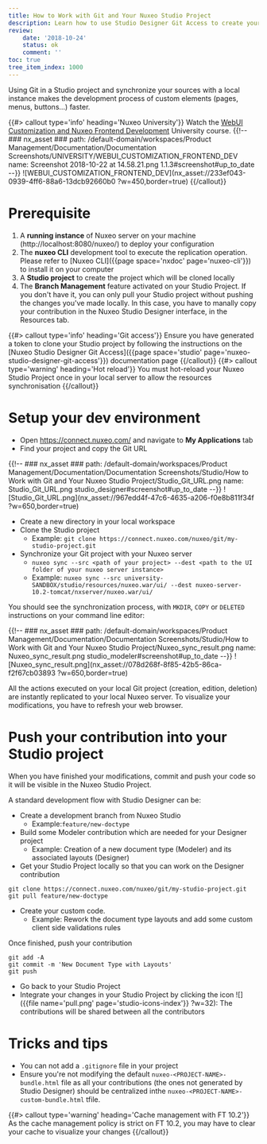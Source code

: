 ```yaml
---
title: How to Work with Git and Your Nuxeo Studio Project
description: Learn how to use Studio Designer Git Access to create your Studio Designer contribution
review:
    date: '2018-10-24'
    status: ok
    comment: ''
toc: true
tree_item_index: 1000
---
```


Using Git in a Studio project and synchronize your sources with a local instance makes the development process of custom elements (pages, menus, buttons...) faster.

{{#> callout type='info' heading='Nuxeo University'}}
Watch the [WebUI Customization and Nuxeo Frontend Development](https://university.nuxeo.com/learn/course/external/view/elearning/164/webui-customization-and-nuxeo-frontend-development) University course.
{{!--     ### nx_asset ###
    path: /default-domain/workspaces/Product Management/Documentation/Documentation Screenshots/UNIVERSITY/WEBUI_CUSTOMIZATION_FRONTEND_DEV
    name: Screenshot 2018-10-22 at 14.58.21.png
    1.1.3#screenshot#up_to_date
--}}
![WEBUI_CUSTOMIZATION_FRONTEND_DEV](nx_asset://233ef043-0939-4ff6-88a6-13dcb92660b0 ?w=450,border=true)
{{/callout}}

# Prerequisite

1. A **running instance** of Nuxeo server on your machine (http://localhost:8080/nuxeo/) to deploy your configuration
2. The **nuxeo CLI** development tool to execute the replication operation. Please refer to [Nuxeo CLI]({{page space='nxdoc' page='nuxeo-cli'}}) to install it on your computer
3. A **Studio project** to create the project which will be cloned locally
4. The **Branch Management** feature activated on your Studio Project. If you don't have it, you can only pull your Studio project without pushing the changes you've made locally. In this case, you have to manally copy your contribution in the Nuxeo Studio Designer interface, in the Resources tab.

{{#> callout type='info' heading='Git access'}}
Ensure you have generated a token to clone your Studio project by following the instructions on the [Nuxeo Studio Designer Git Access]({{page space='studio' page='nuxeo-studio-designer-git-access'}}) documentation page
{{/callout}}
{{#> callout type='warning' heading='Hot reload'}}
You must hot-reload your Nuxeo Studio Project once in your local server to allow the resources synchronisation
{{/callout}}

# Setup your dev environment

- Open https://connect.nuxeo.com/ and navigate to **My Applications** tab
- Find your project and copy the Git URL

{{!--     ### nx_asset ###
    path: /default-domain/workspaces/Product Management/Documentation/Documentation Screenshots/Studio/How to Work with Git and Your Nuxeo Studio Project/Studio_Git_URL.png
    name: Studio_Git_URL.png
    studio_designer#screenshot#up_to_date
--}}
![Studio_Git_URL.png](nx_asset://967edd4f-47c6-4635-a206-f0e8b811f34f ?w=650,border=true)

- Create a new directory in your local workspace
- Clone the Studio project
  - Example: `git clone https://connect.nuxeo.com/nuxeo/git/my-studio-project.git`
- Synchronize your Git project with your Nuxeo server
  - `nuxeo sync --src <path of your project> --dest <path to the UI folder of your nuxeo server instance>`
  - Example: `nuxeo sync --src university-SANDBOX/studio/resources/nuxeo.war/ui/ --dest nuxeo-server-10.2-tomcat/nxserver/nuxeo.war/ui/`

You should see the synchronization process, with `MKDIR`, `COPY` or `DELETED` instructions on your command line editor:

{{!--     ### nx_asset ###
    path: /default-domain/workspaces/Product Management/Documentation/Documentation Screenshots/Studio/How to Work with Git and Your Nuxeo Studio Project/Nuxeo_sync_result.png
    name: Nuxeo_sync_result.png
    studio_modeler#screenshot#up_to_date
--}}
![Nuxeo_sync_result.png](nx_asset://078d268f-8f85-42b5-86ca-f2f67cb03893 ?w=650,border=true)

All the actions executed on your local Git project (creation, edition, deletion) are instantly replicated to your local Nuxeo server. To visualize your modifications, you have to refresh your web browser.

# Push your contribution into your Studio project

When you have finished your modifications, commit and push your code so it will be visible in the Nuxeo Studio Project.

A standard development flow with Studio Designer can be:
- Create a development branch from Nuxeo Studio
  - Example:`feature/new-doctype`
- Build some Modeler contribution which are needed for your Designer project
  - Example: Creation of a new document type (Modeler) and its associated layouts (Designer)
- Get your Studio Project locally so that you can work on the Designer contribution

```
git clone https://connect.nuxeo.com/nuxeo/git/my-studio-project.git
git pull feature/new-doctype
```

- Create your custom code.
  - Example: Rework the document type layouts and add some custom client side validations rules  

Once finished, push your contribution

```
git add -A
git commit -m 'New Document Type with Layouts'
git push
```

- Go back to your Studio Project
- Integrate your changes in your Studio Project by clicking the icon ![]({{file name='pull.png' page='studio-icons-index'}} ?w=32): The contributions will be shared between all the contributors


# Tricks and tips

- You can not add a `.gitignore` file in your project
- Ensure you're not modifying the default `nuxeo-<PROJECT-NAME>-bundle.html` file as all your contributions (the ones not generated by Studio Designer) should be centralized inthe `nuxeo-<PROJECT-NAME>-custom-bundle.html` tfile.

{{#> callout type='warning' heading='Cache management with FT 10.2'}}
As the cache management policy is strict on FT 10.2, you may have to clear your cache to visualize your changes
{{/callout}}
